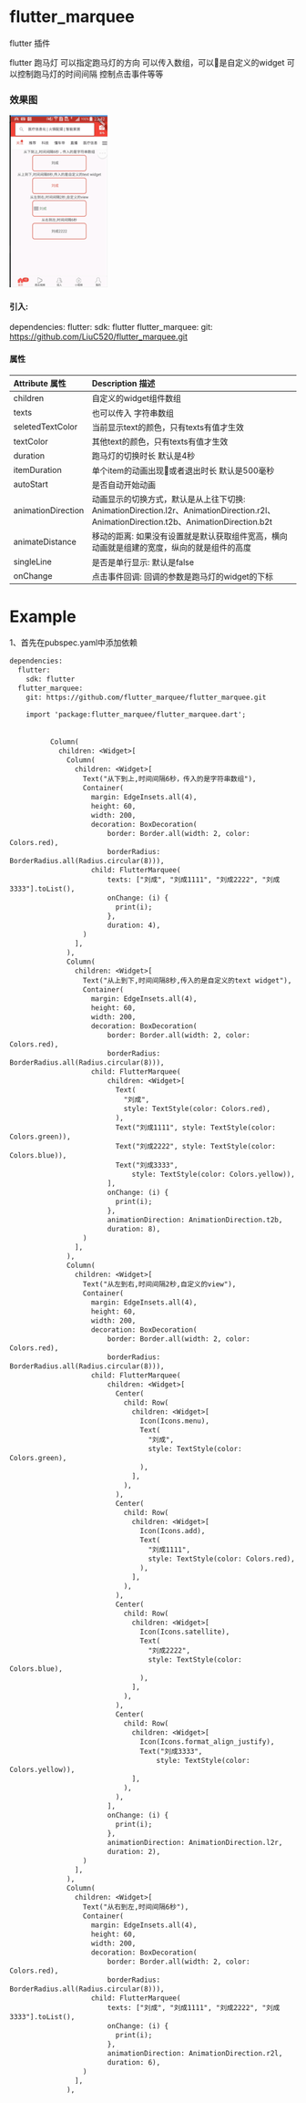 # flutter_marquee

flutter 插件

flutter 跑马灯
可以指定跑马灯的方向
可以传入数组，可以是自定义的widget
可以控制跑马灯的时间间隔
控制点击事件等等



### 效果图
![flutter_marquee](/screenshot.gif)

#### 引入:

dependencies:
  flutter:
    sdk: flutter
  flutter_marquee:
    git: https://github.com/LiuC520/flutter_marquee.git

#### 属性

| Attribute 属性          | Description 描述 |
|:---				     |:---|
| children         | 自定义的widget组件数组 |
| texts         | 也可以传入 字符串数组 |
| seletedTextColor         | 当前显示text的颜色，只有texts有值才生效 |
| textColor         | 其他text的颜色，只有texts有值才生效 |
| duration         | 跑马灯的切换时长 默认是4秒 |
| itemDuration         | 单个item的动画出现或者退出时长 默认是500毫秒 |
| autoStart        | 是否自动开始动画 |
| animationDirection        | 动画显示的切换方式，默认是从上往下切换: AnimationDirection.l2r、AnimationDirection.r2l、AnimationDirection.t2b、AnimationDirection.b2t|
| animateDistance        | 移动的距离: 如果没有设置就是默认获取组件宽高，横向动画就是组建的宽度，纵向的就是组件的高度|
| singleLine        | 是否是单行显示: 默认是false|
| onChange        | 点击事件回调: 回调的参数是跑马灯的widget的下标|



# Example

1、首先在pubspec.yaml中添加依赖
```
dependencies:
  flutter:
    sdk: flutter
  flutter_marquee:
    git: https://github.com/flutter_marquee/flutter_marquee.git

```


```
    import 'package:flutter_marquee/flutter_marquee.dart';


          Column(
            children: <Widget>[
              Column(
                children: <Widget>[
                  Text("从下到上,时间间隔6秒，传入的是字符串数组"),
                  Container(
                    margin: EdgeInsets.all(4),
                    height: 60,
                    width: 200,
                    decoration: BoxDecoration(
                        border: Border.all(width: 2, color: Colors.red),
                        borderRadius: BorderRadius.all(Radius.circular(8))),
                    child: FlutterMarquee(
                        texts: ["刘成", "刘成1111", "刘成2222", "刘成3333"].toList(),
                        onChange: (i) {
                          print(i);
                        },
                        duration: 4),
                  )
                ],
              ),
              Column(
                children: <Widget>[
                  Text("从上到下,时间间隔8秒,传入的是自定义的text widget"),
                  Container(
                    margin: EdgeInsets.all(4),
                    height: 60,
                    width: 200,
                    decoration: BoxDecoration(
                        border: Border.all(width: 2, color: Colors.red),
                        borderRadius: BorderRadius.all(Radius.circular(8))),
                    child: FlutterMarquee(
                        children: <Widget>[
                          Text(
                            "刘成",
                            style: TextStyle(color: Colors.red),
                          ),
                          Text("刘成1111", style: TextStyle(color: Colors.green)),
                          Text("刘成2222", style: TextStyle(color: Colors.blue)),
                          Text("刘成3333",
                              style: TextStyle(color: Colors.yellow)),
                        ],
                        onChange: (i) {
                          print(i);
                        },
                        animationDirection: AnimationDirection.t2b,
                        duration: 8),
                  )
                ],
              ),
              Column(
                children: <Widget>[
                  Text("从左到右,时间间隔2秒,自定义的view"),
                  Container(
                    margin: EdgeInsets.all(4),
                    height: 60,
                    width: 200,
                    decoration: BoxDecoration(
                        border: Border.all(width: 2, color: Colors.red),
                        borderRadius: BorderRadius.all(Radius.circular(8))),
                    child: FlutterMarquee(
                        children: <Widget>[
                          Center(
                            child: Row(
                              children: <Widget>[
                                Icon(Icons.menu),
                                Text(
                                  "刘成",
                                  style: TextStyle(color: Colors.green),
                                ),
                              ],
                            ),
                          ),
                          Center(
                            child: Row(
                              children: <Widget>[
                                Icon(Icons.add),
                                Text(
                                  "刘成1111",
                                  style: TextStyle(color: Colors.red),
                                ),
                              ],
                            ),
                          ),
                          Center(
                            child: Row(
                              children: <Widget>[
                                Icon(Icons.satellite),
                                Text(
                                  "刘成2222",
                                  style: TextStyle(color: Colors.blue),
                                ),
                              ],
                            ),
                          ),
                          Center(
                            child: Row(
                              children: <Widget>[
                                Icon(Icons.format_align_justify),
                                Text("刘成3333",
                                    style: TextStyle(color: Colors.yellow)),
                              ],
                            ),
                          ),
                        ],
                        onChange: (i) {
                          print(i);
                        },
                        animationDirection: AnimationDirection.l2r,
                        duration: 2),
                  )
                ],
              ),
              Column(
                children: <Widget>[
                  Text("从右到左,时间间隔6秒"),
                  Container(
                    margin: EdgeInsets.all(4),
                    height: 60,
                    width: 200,
                    decoration: BoxDecoration(
                        border: Border.all(width: 2, color: Colors.red),
                        borderRadius: BorderRadius.all(Radius.circular(8))),
                    child: FlutterMarquee(
                        texts: ["刘成", "刘成1111", "刘成2222", "刘成3333"].toList(),
                        onChange: (i) {
                          print(i);
                        },
                        animationDirection: AnimationDirection.r2l,
                        duration: 6),
                  )
                ],
              ),

```
